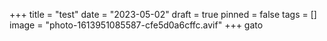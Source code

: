 +++
title = "test"
date = "2023-05-02"
draft = true
pinned = false
tags = []
image = "photo-1613951085587-cfe5d0a6cffc.avif"
+++
gato